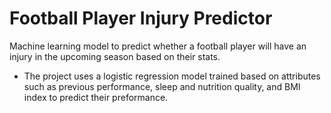 # Football Player Injury Predictor
Machine learning model to predict whether a football player will have an injury in the upcoming season based on their stats. 

- The project uses a logistic regression model trained based on attributes such as previous performance, sleep and nutrition quality, and BMI index to predict their preformance. 
